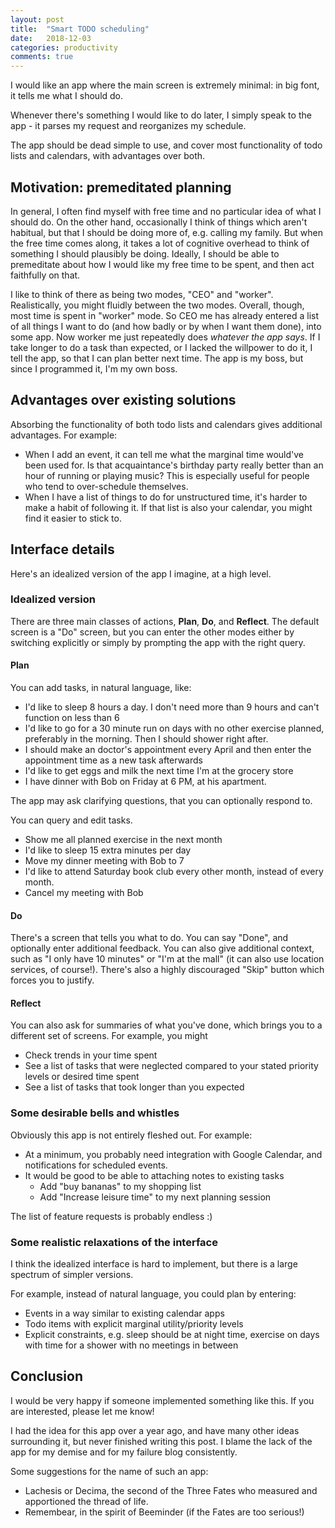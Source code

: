 ```yaml
---
layout: post
title:  "Smart TODO scheduling"
date:   2018-12-03
categories: productivity
comments: true
---
```


I would like an app where the main screen is extremely minimal: in big font, it tells me what I should do.

Whenever there's something I would like to do later, I simply speak to the app - it parses my request and reorganizes my schedule.

The app should be dead simple to use, and cover most functionality of todo lists and calendars, with advantages over both.

## Motivation: premeditated planning

In general, I often find myself with free time and no particular idea of what I should do.
On the other hand, occasionally I think of things which aren't habitual, but that I should be doing more of, e.g. calling my family.
But when the free time comes along, it takes a lot of cognitive overhead to think of something I should plausibly be doing.
Ideally, I should be able to premeditate about how I would like my free time to be spent, and then act faithfully on that.

I like to think of there as being two modes, "CEO" and "worker".  Realistically, you might fluidly between the two modes. Overall, though, most time is spent in "worker" mode.
So CEO me has already entered a list of all things I want to do (and how badly or by when I want them done), into some app.
Now worker me just repeatedly does *whatever the app says*.
If I take longer to do a task than expected, or I lacked the willpower to do it, I tell the app, so that I can plan better next time.
The app is my boss, but since I programmed it, I'm my own boss.

## Advantages over existing solutions

Absorbing the functionality of both todo lists and calendars gives additional advantages.  For example:

- When I add an event, it can tell me what the marginal time would've been used for.  Is that acquaintance's birthday party really better than an hour of running or playing music? This is especially useful for people who tend to over-schedule themselves.
- When I have a list of things to do for unstructured time, it's harder to make a habit of following it.  If that list is also your calendar, you might find it easier to stick to.

## Interface details

Here's an idealized version of the app I imagine, at a high level.

### Idealized version

There are three main classes of actions, **Plan**, **Do**, and **Reflect**.
The default screen is a "Do" screen, but you can enter the other modes either by switching explicitly or simply by prompting the app with the right query.

#### **Plan**

You can add tasks, in natural language, like:
- I'd like to sleep 8 hours a day.  I don't need more than 9 hours and can't function on less than 6
- I'd like to go for a 30 minute run on days with no other exercise planned, preferably in the morning.  Then I should shower right after.
- I should make an doctor's appointment every April and then enter the appointment time as a new task afterwards
- I'd like to get eggs and milk the next time I'm at the grocery store
- I have dinner with Bob on Friday at 6 PM, at his apartment.

The app may ask clarifying questions, that you can optionally respond to.

You can query and edit tasks.
- Show me all planned exercise in the next month
- I'd like to sleep 15 extra minutes per day
- Move my dinner meeting with Bob to 7
- I'd like to attend Saturday book club every other month, instead of every month.
- Cancel my meeting with Bob

#### **Do**

There's a screen that tells you what to do.
You can say "Done", and optionally enter additional feedback.
You can also give additional context, such as "I only have 10 minutes" or "I'm at the mall" (it can also use location services, of course!).
There's also a highly discouraged "Skip" button which forces you to justify.

#### **Reflect**

You can also ask for summaries of what you've done, which brings you to a different set of screens. For example, you might
- Check trends in your time spent
- See a list of tasks that were neglected compared to your stated priority levels or desired time spent
- See a list of tasks that took longer than you expected

### Some desirable bells and whistles

Obviously this app is not entirely fleshed out.  For example:

- At a minimum, you probably need integration with Google Calendar, and notifications for scheduled events.
- It would be good to be able to attaching notes to existing tasks
  - Add "buy bananas" to my shopping list
  - Add "Increase leisure time" to my next planning session

The list of feature requests is probably endless :)

### Some realistic relaxations of the interface

I think the idealized interface is hard to implement, but there is a large spectrum of simpler versions.

For example, instead of natural language, you could plan by entering:
- Events in a way similar to existing calendar apps
- Todo items with explicit marginal utility/priority levels
- Explicit constraints, e.g. sleep should be at night time, exercise on days with time for a shower with no meetings in between

## Conclusion

I would be very happy if someone implemented something like this.  If you are interested, please let me know!

I had the idea for this app over a year ago, and have many other ideas surrounding it, but never finished writing this post.  I blame the lack of the app for my demise and for my failure blog consistently.

Some suggestions for the name of such an app:
- Lachesis or Decima, the second of the Three Fates who measured and apportioned the thread of life.
- Remembear, in the spirit of Beeminder (if the Fates are too serious!)
